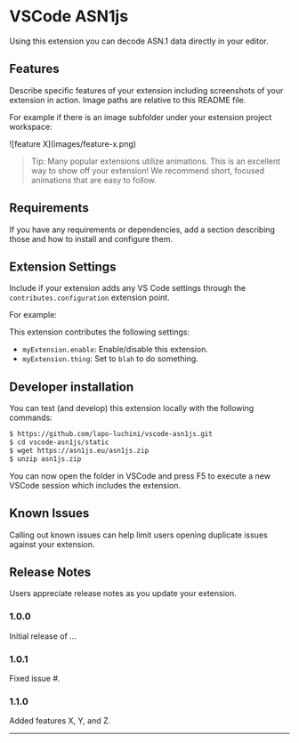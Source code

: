 # VSCode ASN1js

Using this extension you can decode ASN.1 data directly in your editor.

## Features

Describe specific features of your extension including screenshots of your extension in action. Image paths are relative to this README file.

For example if there is an image subfolder under your extension project workspace:

\!\[feature X\]\(images/feature-x.png\)

> Tip: Many popular extensions utilize animations. This is an excellent way to show off your extension! We recommend short, focused animations that are easy to follow.

## Requirements

If you have any requirements or dependencies, add a section describing those and how to install and configure them.

## Extension Settings

Include if your extension adds any VS Code settings through the `contributes.configuration` extension point.

For example:

This extension contributes the following settings:

* `myExtension.enable`: Enable/disable this extension.
* `myExtension.thing`: Set to `blah` to do something.

## Developer installation

You can test (and develop) this extension locally with the following commands:

```sh
$ https://github.com/lapo-luchini/vscode-asn1js.git
$ cd vscode-asn1js/static
$ wget https://asn1js.eu/asn1js.zip
$ unzip asn1js.zip
```

You can now open the folder in VSCode and press F5 to execute a new VSCode session which includes the extension.

## Known Issues

Calling out known issues can help limit users opening duplicate issues against your extension.

## Release Notes

Users appreciate release notes as you update your extension.

### 1.0.0

Initial release of ...

### 1.0.1

Fixed issue #.

### 1.1.0

Added features X, Y, and Z.

---
